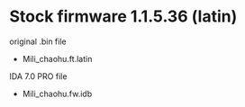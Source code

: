 # Stock firmware 1.1.5.36 (latin)

original .bin file

* Mili_chaohu.ft.latin

IDA 7.0 PRO file

* Mili_chaohu.fw.idb
